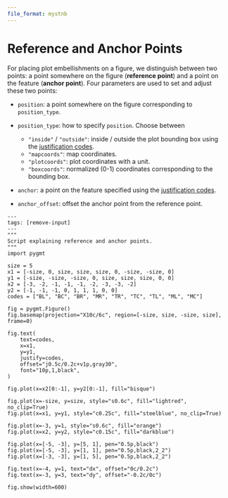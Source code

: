 ```yaml
---
file_format: mystnb
---
```


# Reference and Anchor Points

For placing plot embellishments on a figure, we distinguish between two points: a point
somewhere on the figure (**reference point**) and a point on the feature (**anchor point**).
Four parameters are used to set and adjust these two points:

- `position`: a point somewhere on the figure corresponding to `position_type`.
- `position_type`: how to specify `position`. Choose between
   - ``"inside"`` / ``"outside"``: inside / outside the plot bounding box using the [justification codes](/techref/reference_anchor_points.md).
   - ``"mapcoords"``: map coordinates.
   - ``"plotcoords"``: plot coordinates with a unit.
   - ``"boxcoords"``: normalized (0-1) coordinates corresponding to the bounding box.

- `anchor`: a point on the feature specified using the [justification codes](/techref/justification_codes.md).
- `anchor_offset`: offset the anchor point from the reference point.



```{code-cell}
---
tags: [remove-input]
---
"""
Script explaining reference and anchor points.
"""
import pygmt

size = 5
x1 = [-size, 0, size, size, size, 0, -size, -size, 0]
y1 = [-size, -size, -size, 0, size, size, size, 0, 0]
x2 = [-3, -2, -1, -1, -1, -2, -3, -3, -2]
y2 = [-1, -1, -1, 0, 1, 1, 1, 0, 0]
codes = ["BL", "BC", "BR", "MR", "TR", "TC", "TL", "ML", "MC"]

fig = pygmt.Figure()
fig.basemap(projection="X10c/6c", region=[-size, size, -size, size], frame=0)

fig.text(
    text=codes,
    x=x1,
    y=y1,
    justify=codes,
    offset="j0.5c/0.2c+v1p,gray30",
    font="10p,1,black",
)

fig.plot(x=x2[0:-1], y=y2[0:-1], fill="bisque")

fig.plot(x=-size, y=size, style="s0.6c", fill="lightred", no_clip=True)
fig.plot(x=x1, y=y1, style="c0.25c", fill="steelblue", no_clip=True)

fig.plot(x=-3, y=1, style="s0.6c", fill="orange")
fig.plot(x=x2, y=y2, style="c0.15c", fill="darkblue")

fig.plot(x=[-5, -3], y=[5, 1], pen="0.5p,black")
fig.plot(x=[-5, -3], y=[1, 1], pen="0.5p,black,2_2")
fig.plot(x=[-3, -3], y=[1, 5], pen="0.5p,black,2_2")

fig.text(x=-4, y=1, text="dx", offset="0c/0.2c")
fig.text(x=-3, y=3, text="dy", offset="-0.2c/0c")

fig.show(width=600)
```
